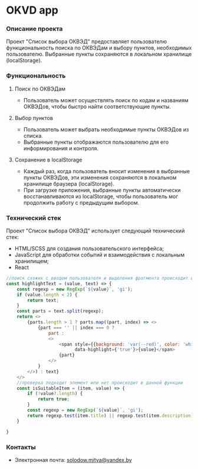 # OKVD app

### Описание проекта

Проект "Список выбора ОКВЭД" предоставляет пользователю функциональность поиска по ОКВЭДам и выбору пунктов, необходимых
пользователю. Выбранные пункты сохраняются в локальном хранилище (localStorage).

### Функциональность

1. Поиск по ОКВЭДам
    - Пользователь может осуществлять поиск по кодам и названиям ОКВЭДов, чтобы быстро найти соответствующие пункты.

2. Выбор пунктов
    - Пользователь может выбрать необходимые пункты ОКВЭДов из списка.
    - Выбранные пункты отображаются пользователю для его информирования и контроля.

3. Сохранение в localStorage
    - Каждый раз, когда пользователь вносит изменения в выбранные пункты ОКВЭДов, эти изменения сохраняются в локальном
      хранилище браузера (localStorage).
    - При загрузке приложения, выбранные пункты автоматически восстанавливаются из localStorage, чтобы пользователь мог
      продолжить работу с предыдущим выбором.

### Технический стек

Проект "Список выбора ОКВЭД" использует следующий технический стек:

- HTML/SCSS для создания пользовательского интерфейса;
- JavaScript для обработки событий и взаимодействия с локальным хранилищем;
- React

```javascript
//поиск схожих с вводом пользователя и выделения фрагмента происходит в данной функции
const highlightText = (value, text) => {
    const regexp = new RegExp(`${value}`, 'gi');
    if (value.length < 2) {
        return text;
    }
    const parts = text.split(regexp);
    return <>
        {parts.length > 1 ? parts.map((part, index) => <>
            {part === '' || index === 0 ?
                part :
                <>
                    <span style={{background: 'var(--red)', color: 'white', fontFamily: 'inherit'}}
                          data-highlight={'true'}>{value}</span>
                    {part}
                </>
            }
        </>) : text}
    </>
    //проверка подходит элемент или нет происходит в данной функции
    const isSuitableItem = (item, value) => {
        if (!value?.length) {
            return true;
        }
        const regexp = new RegExp(`${value}`, 'gi');
        return regexp.test(item.title) || regexp.test(item.description) || regexp.test(item.number) || regexp.test(item.section);
    }

}

```

### Контакты

- Электронная почта: solodow.mitya@yandex.by


